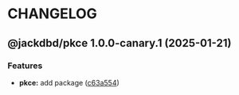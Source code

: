 # CHANGELOG

## @jackdbd/pkce 1.0.0-canary.1 (2025-01-21)


### Features

* **pkce:** add package ([c63a554](https://github.com/jackdbd/rapido/commit/c63a5543ab7d1d321126d1ddd62befaff66e85ff))
